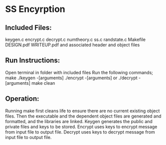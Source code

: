 # SS Encyrption

## Included Files:
keygen.c
encrypt.c
decrypt.c
numtheory.c
ss.c
randstate.c
Makefile
DESIGN.pdf
WRITEUP.pdf
and associated header and object files

## Run Instructions:
Open terminal in folder with included files
Run the following commands;
make
./keygen -[arguments]
./encrypt -[arguments] or ./decrypt -[arguments]
make clean

## Operation:
Running make first cleans life to ensure there are no current existing object files. Then the executable and the dependent object files are generated and formatted, and the libraries are linked.
Keygen generates the public and private files and keys to be stored. 
Encrypt uses keys to encrypt message from input file to output file. 
Decrypt uses keys to decrypt message from input file to output file. 

